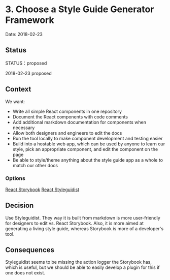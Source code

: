 # 3. Choose a Style Guide Generator Framework

Date: 2018-02-23

## Status

STATUS：proposed

2018-02-23 proposed

## Context

We want:

- Write all simple React components in one repository
- Document the React components with code comments
- Add additional markdown documentation for components when necessary
- Allow both designers and engineers to edit the docs
- Run the tool locally to make component development and testing easier
- Build into a hostable web app, which can be used by anyone to learn our style, pick an appropriate component, and edit the component on the page
- Be able to style/theme anything about the style guide app as a whole to match our other docs

### Options

[React Storybook](https://storybook.js.org/)
[React Styleguidist](https://react-styleguidist.js.org/)

## Decision

Use Styleguidist. They way it is built from markdown is more user-friendly for designers to edit vs. React Storybook. Also, it is more aimed at generating a living style guide, whereas Storybook is more of a developer's tool.

## Consequences

Styleguidist seems to be missing the action logger the Storybook has, which is useful, but we should be able to easily develop a plugin for this if one does not exist.
